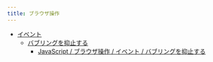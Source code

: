 ```yaml
---
title: ブラウザ操作
---
```



- [イベント](./イベント/index.md)
    - [バブリングを抑止する](./イベント/バブリングを抑止する/index.md)
        - [JavaScript / ブラウザ操作 / イベント / バブリングを抑止する](./../../../../../d/2009/02/07/JavaScript_でバブリングを抑止する.md)




